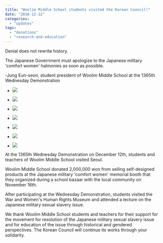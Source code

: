 ```yaml
---
title: "Woolim Middle School students visited the Korean Council!"
date: "2018-12-12"
categories: 
  - "updates"
tags: 
  - "donations"
  - "research-and-education"
---
```


Denial does not rewrite history.

The Japanese Government must apologize to the Japanese military 'comfort women' halmonies as soon as possible.

\-Jung Eun-seon, student president of Woolim Middle School at the 1365th Wednesday Demonstration

- ![](https://womenandwar.net/kr/wp-content/uploads/2018/12/IMGP2695-1024x680.jpg)
    
- ![](https://womenandwar.net/kr/wp-content/uploads/2018/12/IMGP2702-1024x680.jpg)
    
- ![](https://womenandwar.net/kr/wp-content/uploads/2018/12/IMG_3328-1-1024x768.jpg)
    
- ![](https://womenandwar.net/kr/wp-content/uploads/2018/12/IMG_2700-1024x768.jpg)
    
- ![](https://womenandwar.net/kr/wp-content/uploads/2018/12/IMG_2702-1024x768.jpg)
    
- ![](https://womenandwar.net/kr/wp-content/uploads/2018/12/IMGP2709-2-1024x680.jpg)
    
- ![](https://womenandwar.net/kr/wp-content/uploads/2018/12/IMG_3320-2-1024x768.jpg)
    

At the 1365th Wednesday Demonstration on December 12th, students and teachers of Woolim Middle School visited Seoul.

Woolim Middle School donated 2,000,000 won from selling self-designed products at the Japanese military 'comfort women' memorial booth that they organized during a school bazaar with the local community on November 16th. 

After participating at the Wednesday Demonstration, students visited the War and Women's Human Rights Museum and attended a lecture on the Japanese military sexual slavery issue.

We thank Woolim Middle School students and teachers for their support for the movement for resolution of the Japanese military sexual slavery issue and for education of the issue through historical and gendered perspectives. The Korean Council will continue its works through your solidarity.
